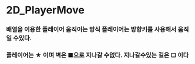 # 2D_PlayerMove
### 배열을 이용한 플레이어 움직이는 방식 플레이어는 방향키를 사용해서 움직일 수있다.
### 플레이어는 ★ 이며 벽은 ■으로 지나갈 수없다. 지나갈수있는 길은 □ 이다
